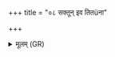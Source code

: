 +++
title = "०८ सक्तून् इव तितüना"

+++
<details><summary>मूलम् (GR)</summary>

सक्तून् इव तितüना पुनन्तो  
विद्वांसो वाचम् अक्रत ।  
अङ्गेभ्यो विश्वाङ्गेभ्यः  
प्र ते छिनद्म्य् आश्लिष्टम् ॥
</details>